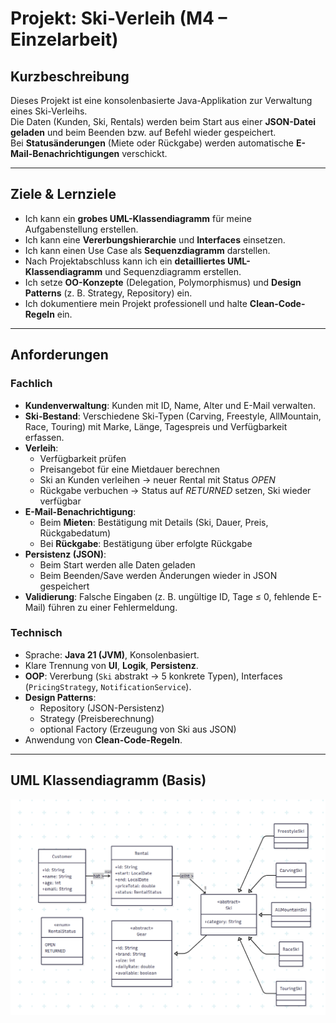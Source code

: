 # Projekt: Ski-Verleih (M4 – Einzelarbeit)

## Kurzbeschreibung
Dieses Projekt ist eine konsolenbasierte Java-Applikation zur Verwaltung eines Ski-Verleihs.  
Die Daten (Kunden, Ski, Rentals) werden beim Start aus einer **JSON-Datei geladen** und beim Beenden bzw. auf Befehl wieder gespeichert.  
Bei **Statusänderungen** (Miete oder Rückgabe) werden automatische **E-Mail-Benachrichtigungen** verschickt.  

---

## Ziele & Lernziele
- Ich kann ein **grobes UML-Klassendiagramm** für meine Aufgabenstellung erstellen.  
- Ich kann eine **Vererbungshierarchie** und **Interfaces** einsetzen.  
- Ich kann einen Use Case als **Sequenzdiagramm** darstellen.  
- Nach Projektabschluss kann ich ein **detailliertes UML-Klassendiagramm** und Sequenzdiagramm erstellen.  
- Ich setze **OO-Konzepte** (Delegation, Polymorphismus) und **Design Patterns** (z. B. Strategy, Repository) ein.  
- Ich dokumentiere mein Projekt professionell und halte **Clean-Code-Regeln** ein.  

---

## Anforderungen

### Fachlich
- **Kundenverwaltung**: Kunden mit ID, Name, Alter und E-Mail verwalten.  
- **Ski-Bestand**: Verschiedene Ski-Typen (Carving, Freestyle, AllMountain, Race, Touring) mit Marke, Länge, Tagespreis und Verfügbarkeit erfassen.  
- **Verleih**:  
  - Verfügbarkeit prüfen  
  - Preisangebot für eine Mietdauer berechnen  
  - Ski an Kunden verleihen → neuer Rental mit Status *OPEN*  
  - Rückgabe verbuchen → Status auf *RETURNED* setzen, Ski wieder verfügbar  
- **E-Mail-Benachrichtigung**:  
  - Beim **Mieten**: Bestätigung mit Details (Ski, Dauer, Preis, Rückgabedatum)  
  - Bei **Rückgabe**: Bestätigung über erfolgte Rückgabe  
- **Persistenz (JSON)**:  
  - Beim Start werden alle Daten geladen  
  - Beim Beenden/Save werden Änderungen wieder in JSON gespeichert  
- **Validierung**: Falsche Eingaben (z. B. ungültige ID, Tage ≤ 0, fehlende E-Mail) führen zu einer Fehlermeldung.  

### Technisch
- Sprache: **Java 21 (JVM)**, Konsolenbasiert.  
- Klare Trennung von **UI**, **Logik**, **Persistenz**.  
- **OOP**: Vererbung (`Ski` abstrakt → 5 konkrete Typen), Interfaces (`PricingStrategy`, `NotificationService`).  
- **Design Patterns**:  
  - Repository (JSON-Persistenz)  
  - Strategy (Preisberechnung)  
  - optional Factory (Erzeugung von Ski aus JSON)  
- Anwendung von **Clean-Code-Regeln**.  

---

## UML Klassendiagramm (Basis)

![Klassendiagramm](https://raw.githubusercontent.com/michaeleaton212/skiverleih/main/skiverleih/skiverleih.md/classdiagram.png)
